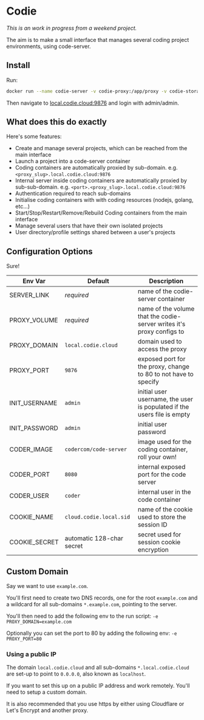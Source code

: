 # Codie

*This is an work in progress from a weekend project.*

The aim is to make a small interface that manages several coding project environments, using code-server.

## Install

Run:

```bash
docker run --name codie-server -v codie-proxy:/app/proxy -v codie-storage:/app/storage -v /var/run/docker.sock:/var/run/docker.sock -e PROXY_VOLUME=codie-proxy -e SERVER_LINK=codie-server -d codiecloud/codie-server
```

Then navigate to [local.codie.cloud:9876](http://local.codie.cloud:9876/) and login with admin/admin.

## What does this do exactly

Here's some features:

- Create and manage several projects, which can be reached from the main interface
- Launch a project into a code-server container
- Coding containers are automatically proxied by sub-domain. e.g. `<proxy_slug>.local.codie.cloud:9876`
- Internal server inside coding containers are automatically proxied by sub-sub-domain. e.g. `<port>.<proxy_slug>.local.codie.cloud:9876`
- Authentication required to reach sub-domains
- Initialise coding containers with with coding resources (nodejs, golang, etc...)
- Start/Stop/Restart/Remove/Rebuild Coding containers from the main interface
- Manage several users that have their own isolated projects
- User directory/profile settings shared between a user's projects

## Configuration Options

Sure!

Env Var | Default | Description
--- | ---| ---
SERVER_LINK | *required* | name of the codie-server container
PROXY_VOLUME | *required* | name of the volume that the codie-server writes it's proxy configs to
PROXY_DOMAIN | `local.codie.cloud` | domain used to access the proxy
PROXY_PORT | `9876` | exposed port for the proxy, change to 80 to not have to specify
INIT_USERNAME | `admin` | initial user username, the user is populated if the users file is empty
INIT_PASSWORD | `admin` | initial user password
CODER_IMAGE | `codercom/code-server` | image used for the coding container, roll your own!
CODER_PORT | `8080` | internal exposed port for the code server
CODER_USER | `coder` | internal user in the code container
COOKIE_NAME | `cloud.codie.local.sid` | name of the cookie used to store the session ID
COOKIE_SECRET | automatic 128-char secret | secret used for session cookie encryption

## Custom Domain

Say we want to use `example.com`.

You'll first need to create two DNS records, one for the root `example.com` and a wildcard for all sub-domains `*.example.com`, pointing to the server.

You'll then need to add the following env to the run script: `-e PROXY_DOMAIN=example.com`

Optionally you can set the port to 80 by adding the following env: `-e PROXY_PORT=80`

### Using a public IP

The domain `local.codie.cloud` and all sub-domains `*.local.codie.cloud` are set-up to point to `0.0.0.0`, also known as `localhost`.

If you want to set this up on a public IP address and work remotely. You'll need to setup a custom domain.

It is also recommended that you use https by either using Cloudflare or Let's Encrypt and another proxy.
